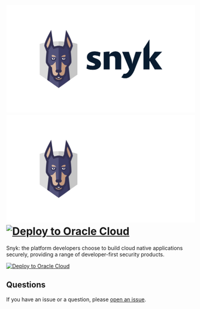 # ![Snyk Logo](./images/logo-black.svg#gh-light-mode-only)![Snyk Logo - Dark Mode](./images/logo-white.svg#gh-dark-mode-only)      [![Deploy to Oracle Cloud][magic_button]][magic_snyk_stack]

Snyk: the platform developers choose to build cloud native applications securely, providing a range of developer-first security products.

[![Deploy to Oracle Cloud][magic_button]][magic_snyk_stack]

## Questions

If you have an issue or a question, please [open an issue](https://github.com/oracle-quickstart/oke-snyk/issues/new).

[magic_button]: https://oci-resourcemanager-plugin.plugins.oci.oraclecloud.com/latest/deploy-to-oracle-cloud.svg
[magic_snyk_stack]: https://cloud.oracle.com/resourcemanager/stacks/create?zipUrl=https://github.com/oracle-quickstart/oke-snyk/releases/latest/download/oke-snyk-stack.zip